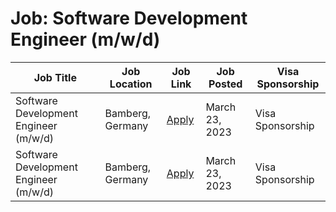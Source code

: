 # Job: Software Development Engineer (m/w/d)

| Job Title | Job Location | Job Link | Job Posted | Visa Sponsorship |
| --- | --- | --- | --- | --- |
| Software Development Engineer (m/w/d) | Bamberg, Germany | [Apply](https://conectum.catsone.com/careers/8321-General/jobs/12753859-Software-Development-Engineer-mwd) | March 23, 2023 | Visa Sponsorship |
| Software Development Engineer (m/w/d) | Bamberg, Germany | [Apply](https://conectum.catsone.com/careers/8321-General/jobs/12753859-Software-Development-Engineer-mwd) | March 23, 2023 | Visa Sponsorship |
